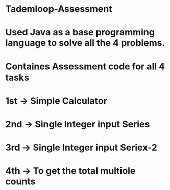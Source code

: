 # Tademloop-Assessment #

# Used Java as a base programming language to solve all the 4 problems. #

# Containes Assessment code for all 4 tasks #
# 1st -> Simple Calculator #
# 2nd -> Single Integer input Series #
# 3rd -> Single Integer input Seriex-2 #
# 4th -> To get the total multiole counts #
